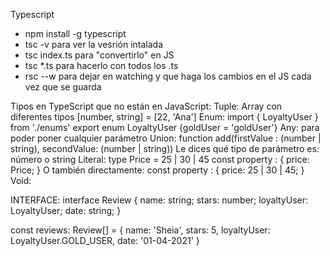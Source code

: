 Typescript
- npm install -g typescript
- tsc -v para ver la vesrión intalada
- tsc index.ts para "convertirlo" en JS
- tsc *.ts para hacerlo con todos los .ts
- rsc --w para dejar en watching y que haga los cambios en el JS cada vez que se guarda


Tipos en TypeScript que no están en JavaScript:
Tuple: Array con diferentes tipos [number, string] = [22, 'Ana']
Enum:
    import { LoyaltyUser } from './enums'
    export enum LoyaltyUser {goldUser = 'goldUser'}
Any: para poder poner cualquier parámetro
Union: function add(firstValue : (number | string), secondValue: (number | string))
    Le dices qué tipo de parámetro es: número o string
Literal:
    type Price = 25 | 30 | 45
    const property : {
        price: Price;
    }
    O también directamente:
    const property : {
        price: 25 | 30 | 45;
    }
Void:


INTERFACE:
interface Review {
    name: string;
    stars: number;
    loyaltyUser: LoyaltyUser;
    date: string;
}

const reviews: Review[] = {
    name: 'Sheia',
    stars: 5,
    loyaltyUser: LoyaltyUser.GOLD_USER,
    date: '01-04-2021'
}